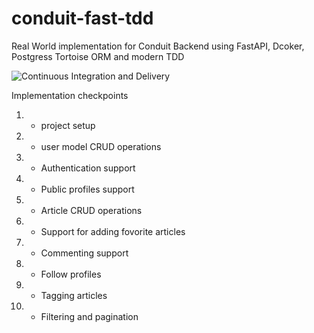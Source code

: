 # conduit-fast-tdd
Real World implementation for Conduit Backend using FastAPI, Dcoker, Postgress Tortoise ORM and modern TDD

![Continuous Integration and Delivery](https://github.com/bogdan-veliscu/conduit-fast-tdd/workflows/Continuous%20Integration%20and%20Delivery/badge.svg?branch=main)

Implementation checkpoints
1. - project setup
1. - user model CRUD operations
1. - Authentication support
1. - Public profiles support
1. - Article CRUD operations
1. - Support for adding fovorite articles
1. - Commenting support
1. - Follow profiles
1. - Tagging articles
1. - Filtering and pagination

